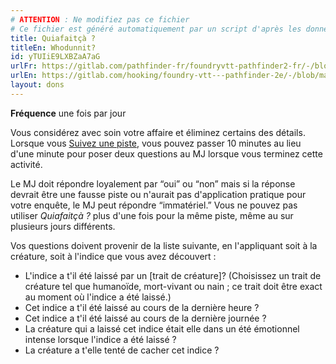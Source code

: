 ```yaml
---
# ATTENTION : Ne modifiez pas ce fichier
# Ce fichier est généré automatiquement par un script d'après les données du module Foundry VTT officiel et de sa traduction
title: Quiafaitçà ?
titleEn: Whodunnit?
id: yTUIiE9LXBZaA7aG
urlFr: https://gitlab.com/pathfinder-fr/foundryvtt-pathfinder2-fr/-/blob/master/data/feats/yTUIiE9LXBZaA7aG.htm
urlEn: https://gitlab.com/hooking/foundry-vtt---pathfinder-2e/-/blob/master/packs/data/feats.db/whodunnit.json
layout: dons
---
```

**Fréquence** une fois par jour

Vous considérez avec soin votre affaire et éliminez certains des détails. Lorsque vous [Suivez une piste](../actions/suivre-une-piste.md), vous pouvez passer 10 minutes au lieu d'une minute pour poser deux questions au MJ lorsque vous terminez cette activité.

Le MJ doit répondre loyalement par “oui” ou “non” mais si la réponse devrait être une fausse piste ou n'aurait pas d'application pratique pour votre enquête, le MJ peut répondre “immatériel.” Vous ne pouvez pas utiliser *Quiafaitçà ?* plus d'une fois pour la même piste, même au sur plusieurs jours différents.

Vos questions doivent provenir de la liste suivante, en l'appliquant soit à la créature, soit à l'indice que vous avez découvert :

- L'indice a t'il été laissé par un [trait de créature]? (Choisissez un trait de créature tel que humanoïde, mort-vivant ou nain ; ce trait doit être exact au moment où l'indice a été laissé.)
- Cet indice a t'il été laissé au cours de la dernière heure ?
- Cet indice a t'il été laissé au cours de la dernière journée ?
- La créature qui a laissé cet indice était elle dans un été émotionnel intense lorsque l'indice a été laissé ?
- La créature a t'elle tenté de cacher cet indice ?
